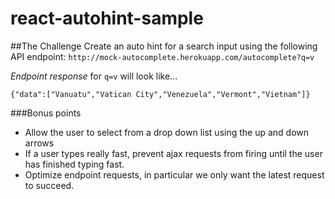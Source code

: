 # react-autohint-sample

##The Challenge
Create an auto hint for a search input using the following API endpoint: `http://mock-autocomplete.herokuapp.com/autocomplete?q=v`

*Endpoint response* for `q=v` will look like...

```
{"data":["Vanuatu","Vatican City","Venezuela","Vermont","Vietnam"]}
```

###Bonus points
* Allow the user to select from a drop down list using the up and down arrows
* If a user types really fast, prevent ajax requests from firing until the user has finished typing fast.
* Optimize endpoint requests, in particular we only want the latest request to succeed.
